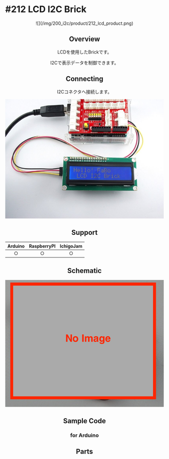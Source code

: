 # #212 LCD I2C Brick

<center>![](/img/200_i2c/product/212_lcd_product.png)
<!--COLORME-->

## Overview
LCDを使用したBrickです。

I2Cで表示データを制御できます。


## Connecting
I2Cコネクタへ接続します。

![](/img/200_i2c/connect/212_lcd_connect.jpg)

## Support
|Arduino|RaspberryPI|IchigoJam|
|:--:|:--:|:--:|
|○|○|○|

## Schematic
![](/img/200_i2c/schematic/212_lcd_schematic.png)

## Sample Code
### for Arduino

## Parts
